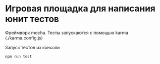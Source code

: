 # Игровая площадка для написания юнит тестов

Фреймворк mocha. Тесты запускаются с помощью karma (./karma.config.js)

Запуск тестов из консоли

```
npm run test
```
